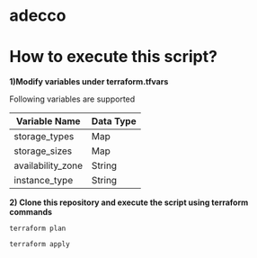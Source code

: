 # adecco

# How to execute this script?

**1)Modify variables under terraform.tfvars**

Following variables are supported

| **Variable Name**  | **Data Type**  |
|---|---|
|  storage_types| Map  |
|  storage_sizes  | Map |
|  availability_zone | String|
|  instance_type | String |

**2) Clone this repository and execute the script using terraform commands**

```terraform plan```

 ```terraform apply```

